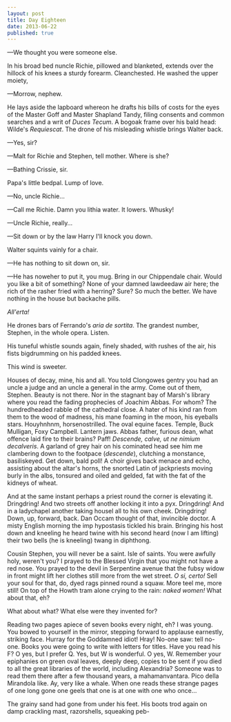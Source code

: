 ```yaml
---
layout: post
title: Day Eighteen
date: 2013-06-22 
published: true
---
```


<p></p>
—We thought you were someone else.

In his broad bed nuncle Richie, pillowed and blanketed, extends over the hillock of his knees a sturdy forearm. Cleanchested. He washed the upper moiety,

—Morrow, nephew.

He lays aside the lapboard whereon he drafts his bills of costs for the eyes of the Master Goff and Master Shapland Tandy, filing consents and common searches and a writ of *Duces Tecum*. A bogoak frame over his bald head: Wilde's *Requiescat*. The drone of his misleading whistle brings Walter back. 

—Yes, sir?

—Malt for Richie and Stephen, tell mother. Where is she?

—Bathing Crissie, sir.

Papa's little bedpal. Lump of love.

—No, uncle Richie…

—Call me Richie. Damn you lithia water. It lowers. Whusky!

—Uncle Richie, really…

—Sit down or by the law Harry I'll knock you down.

Walter squints vainly for a chair.

—He has nothing to sit down on, sir.

—He has noweher to put it, you mug. Bring in our Chippendale chair. Would you like a bit of something? None of your damned lawdeedaw air here; the rich of the rasher fried with a herring? Sure? So much the better. We have nothing in the house but backache pills. 

*All'erta!*

He drones bars of Ferrando's *aria de sortita*. The grandest number, Stephen, in the whole opera. Listen.

His tuneful whistle sounds again, finely shaded, with rushes of the air, his fists bigdrumming on his padded knees. 

This wind is sweeter.

Houses of decay, mine, his and all. You told Clongowes gentry you had an uncle a judge and an uncle a general in the army. Come out of them, Stephen. Beauty is not there. Nor in the stagnant bay of Marsh's library where you read the fading prophecies of Joachim Abbas. For whom? The hundredheaded rabble of the cathedral close. A hater of his kind ran from them to the wood of madness, his mane foaming in the moon, his eyeballs stars. Houyhnhnm, horsenostrilled. The oval equine faces. Temple, Buck Mulligan, Foxy Campbell. Lantern jaws. Abbas father, furious dean, what offence laid fire to their brains? Paff! *Descende, calve, ut ne nimium decalveris*. A garland of grey hair on his cominated head see him me clambering down to the footpace (*descende*), clutching a monstance, basiliskeyed. Get down, bald poll! A choir gives back menace and echo, assisting about the altar's horns, the snorted Latin of jackpriests moving burly in the albs, tonsured and oiled and gelded, fat with the fat of the kidneys of wheat.

And at the same instant perhaps a priest round the corner is elevating it. Dringdring! And two streets off another locking it into a pyx. Dringdring! And in a ladychapel another taking housel all to his own cheek. Dringdring! Down, up, forward, back. Dan Occam thought of that, invincible doctor. A misty English morning the imp hypostasis tickled his brain. Bringing his host down and kneeling he heard twine with his second heard (now I am lifting) their two bells (he is kneeling) twang in diphthong.

Cousin Stephen, you will never be a saint. Isle of saints. You were awfully holy, weren't you? I prayed to the Blessed Virgin that you might not have a red nose. You prayed to the devil in Serpentine avenue that the fubsy widow in front might lift her clothes still more from the wet street. *O si, certo!* Sell your soul for that, do, dyed rags pinned round a squaw. More teel me, more still! On top of the Howth tram alone crying to the rain: *naked women!* What about that, eh?

What about what? What else were they invented for?

Reading two pages apiece of seven books every night, eh? I was young. You bowed to yourself in the mirror, stepping forward to applause earnestly, striking face. Hurray for the Goddamned idiot! Hray! No-one saw: tell no-one. Books you were going to write with letters for titles. Have you read his F? O yes, but I prefer Q. Yes, but W is wonderful. O yes, W. Remember your epiphanies on green oval leaves, deeply deep, copies to be sent if you died to all the great libraries of the world, including Alexandria? Someone was to read them there after a few thousand years, a mahamanvantara. Pico della Mirandola like. Ay, very like a whale. When one reads these strange pages of one long gone one geels that one is at one with one who once…

The grainy sand had gone from under his feet. His boots trod again on damp crackling mast, razorshells, squeaking peb-